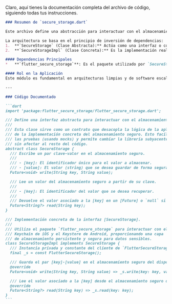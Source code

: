 Claro, aquí tienes la documentación completa del archivo de código, siguiendo todas tus instrucciones.

````markdown
### Resumen de `secure_storage.dart`

Este archivo define una abstracción para interactuar con el almacenamiento seguro del dispositivo. Su propósito es crear una capa desacoplada que permita guardar y leer datos sensibles (como tokens de autenticación, claves de API, etc.) de forma segura y persistente.

La arquitectura se basa en el principio de inversión de dependencias:
1.  **`SecureStorage` (Clase Abstracta):** Actúa como una interfaz o contrato. Define los métodos que cualquier implementación de almacenamiento seguro debe tener (`write` y `read`), pero no se preocupa por los detalles de cómo se realizan esas operaciones.
2.  **`SecureStorageImpl` (Clase Concreta):** Es la implementación real del contrato `SecureStorage`. Utiliza una dependencia externa para llevar a cabo las operaciones de guardado y lectura.

#### Dependencias Principales
*   **`flutter_secure_storage`**: Es el paquete utilizado por `SecureStorageImpl` para interactuar con el almacenamiento seguro nativo de cada plataforma (Keychain en iOS y Keystore en Android).

#### Rol en la Aplicación
Este módulo es fundamental en arquitecturas limpias y de software escalable. Permite que las capas superiores de la aplicación (como repositorios de autenticación o gestores de estado) dependan de la interfaz `SecureStorage` en lugar de una implementación concreta. Esto facilita enormemente las pruebas unitarias (al poder "mockear" o simular la interfaz) y permite cambiar la librería de almacenamiento subyacente en el futuro con un impacto mínimo en el resto del código.

---

### Código Documentado

```dart
import 'package:flutter_secure_storage/flutter_secure_storage.dart';

/// Define una interfaz abstracta para interactuar con el almacenamiento seguro del dispositivo.
///
/// Esta clase sirve como un contrato que desacopla la lógica de la aplicación
/// de la implementación concreta del almacenamiento seguro. Esto facilita
/// las pruebas (usando mocks) y permite cambiar la librería subyacente
/// sin afectar al resto del código.
abstract class SecureStorage {
  /// Escribe un par clave-valor en el almacenamiento seguro.
  ///
  /// - [key]: El identificador único para el valor a almacenar.
  /// - [value]: El valor (string) que se desea guardar de forma segura.
  Future<void> write(String key, String value);

  /// Lee un valor del almacenamiento seguro a partir de su clave.
  ///
  /// - [key]: El identificador del valor que se desea recuperar.
  ///
  /// Devuelve el valor asociado a la [key] en un [Future] o `null` si la clave no existe.
  Future<String?> read(String key);
}

/// Implementación concreta de la interfaz [SecureStorage].
///
/// Utiliza el paquete `flutter_secure_storage` para interactuar con el
/// Keychain de iOS y el Keystore de Android, proporcionando una capa
/// de almacenamiento persistente y segura para datos sensibles.
class SecureStorageImpl implements SecureStorage {
  /// Instancia privada y constante del cliente de `FlutterSecureStorage`.
  final _s = const FlutterSecureStorage();

  /// Guarda el par [key]-[value] en el almacenamiento seguro del dispositivo.
  @override
  Future<void> write(String key, String value) => _s.write(key: key, value: value);

  /// Lee el valor asociado a la [key] desde el almacenamiento seguro del dispositivo.
  @override
  Future<String?> read(String key) => _s.read(key: key);
}
```
````